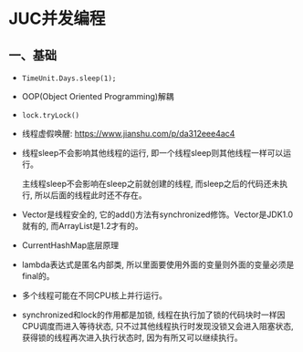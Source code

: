 # JUC并发编程

## 一、基础

+ `TimeUnit.Days.sleep(1);`

+ OOP(Object Oriented Programming)解耦

+ `lock.tryLock()`

+ 线程虚假唤醒: https://www.jianshu.com/p/da312eee4ac4

+ 线程sleep不会影响其他线程的运行, 即一个线程sleep则其他线程一样可以运行。

    主线程sleep不会影响在sleep之前就创建的线程, 而sleep之后的代码还未执行, 所以后面的线程此时还不存在。
    
+ Vector是线程安全的, 它的add()方法有synchronized修饰。Vector是JDK1.0就有的, 而ArrayList是1.2才有的。

+ CurrentHashMap底层原理

+ lambda表达式是匿名内部类, 所以里面要使用外面的变量则外面的变量必须是final的。

+ 多个线程可能在不同CPU核上并行运行。

+ synchronized和lock的作用都是加锁, 线程在执行加了锁的代码块时一样因CPU调度而进入等待状态, 只不过其他线程执行时发现没锁又会进入阻塞状态, 获得锁的线程再次进入执行状态时, 因为有所又可以继续执行。

